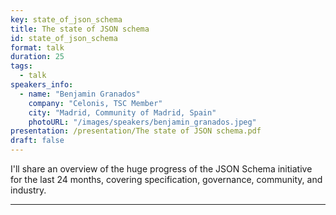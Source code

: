 ```yaml
---
key: state_of_json_schema
title: The state of JSON schema
id: state_of_json_schema
format: talk
duration: 25
tags:
  - talk
speakers_info:
  - name: "Benjamin Granados"
    company: "Celonis, TSC Member"
    city: "Madrid, Community of Madrid, Spain"
    photoURL: "/images/speakers/benjamin_granados.jpeg"
presentation: /presentation/The state of JSON schema.pdf
draft: false
---
```


I'll share an overview of the huge progress of the JSON Schema initiative for the last 24 months, covering specification, governance, community, and industry.

---


